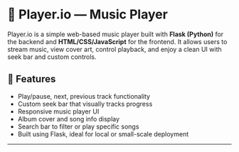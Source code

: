 # 🎵 Player.io — Music Player

Player.io is a simple web-based music player built with 
**Flask (Python)** for the backend and **HTML/CSS/JavaScript** for the frontend. 
It allows users to stream music, view cover art, control playback, 
and enjoy a clean UI with seek bar and custom controls.

## 🚀 Features

- Play/pause, next, previous track functionality
- Custom seek bar that visually tracks progress
- Responsive music player UI
- Album cover and song info display
- Search bar to filter or play specific songs
- Built using Flask, ideal for local or small-scale deployment

---
